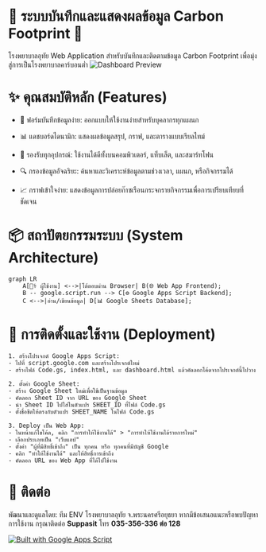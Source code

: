 # 🌳 ระบบบันทึกและแสดงผลข้อมูล Carbon Footprint 🌳
โรงพยาบาลอุทัย
Web Application สำหรับบันทึกและติดตามข้อมูล Carbon Footprint เพื่อมุ่งสู่การเป็นโรงพยาบาลคาร์บอนต่ำ
![Dashboard Preview](./images/Screenshot%202025-02-04%20143521.png)

# ✨ คุณสมบัติหลัก (Features)
- 📝 ฟอร์มบันทึกข้อมูลง่าย: ออกแบบให้ใช้งานง่ายสำหรับบุคลากรทุกแผนก

- 📊 แดชบอร์ดไดนามิก: แสดงผลข้อมูลสรุป, กราฟ, และตารางแบบเรียลไทม์

- 📱 รองรับทุกอุปกรณ์: ใช้งานได้ดีทั้งบนคอมพิวเตอร์, แท็บเล็ต, และสมาร์ทโฟน

- 🔍 กรองข้อมูลอัจฉริยะ: ค้นหาและวิเคราะห์ข้อมูลตามช่วงเวลา, แผนก, หรือกิจกรรมได้

- 📈 กราฟเข้าใจง่าย: แสดงข้อมูลการปล่อยก๊าซเรือนกระจกรายกิจกรรมเพื่อการเปรียบเทียบที่ชัดเจน

# 📦 สถาปัตยกรรมระบบ (System Architecture)
```mermaid
graph LR
    A[👨‍⚕️ ผู้ใช้งาน] <-->|โต้ตอบผ่าน Browser| B(🌐 Web App Frontend);
    B -- google.script.run --> C[⚙️ Google Apps Script Backend];
    C <-->|อ่าน/เขียนข้อมูล| D[📊 Google Sheets Database];
```

# 🚀 การติดตั้งและใช้งาน (Deployment)
    1. สร้างโปรเจกต์ Google Apps Script:
    - ไปที่ script.google.com และสร้างโปรเจกต์ใหม่
    - สร้างไฟล์ Code.gs, index.html, และ dashboard.html แล้วคัดลอกโค้ดจากโปรเจกต์นี้ไปวาง

    2. ตั้งค่า Google Sheet:
    - สร้าง Google Sheet ใหม่เพื่อใช้เป็นฐานข้อมูล
    - คัดลอก Sheet ID จาก URL ของ Google Sheet
    - นำ Sheet ID ไปใส่ในตัวแปร SHEET_ID ที่ไฟล์ Code.gs
    - ตั้งชื่อชีตให้ตรงกับตัวแปร SHEET_NAME ในไฟล์ Code.gs
    
    3. Deploy เป็น Web App:
    - ในหน้าแก้ไขโค้ด, คลิก "การทำให้ใช้งานได้" > "การทำให้ใช้งานได้รายการใหม่"
    - เลือกประเภทเป็น "เว็บแอป"
    - ตั้งค่า "ผู้ที่มีสิทธิ์เข้าถึง" เป็น ทุกคน หรือ ทุกคนที่มีบัญชี Google
    - คลิก "ทำให้ใช้งานได้" และให้สิทธิ์การเข้าถึง
    - คัดลอก URL ของ Web App ที่ได้ไปใช้งาน

# 📧 ติดต่อ
พัฒนาและดูแลโดย: ทีม ENV โรงพยาบาลอุทัย จ.พระนครศรีอยุธยา
หากมีข้อเสนอแนะหรือพบปัญหาการใช้งาน กรุณาติดต่อ  **Suppasit** โทร **035-356-336 ต่อ 128**

[![Built with Google Apps Script](https://img.shields.io/badge/built_with-Google%20Apps%20Script-4285F4?logo=google-cloud&logoColor=white)](https://developers.google.com/apps-script)

